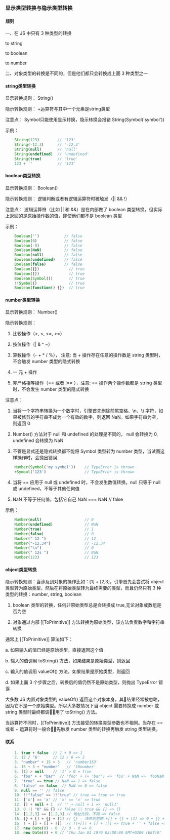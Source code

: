 ### 显示类型转换与隐示类型转换

#### 规则

一、在 JS 中只有 3 种类型的转换

to string

to boolean

to number

二、对象类型的转换是不同的，但是他们都只会转换成上面 3 种类型之一

#### string类型转换

显示转换规则： String()

隐示转换规则： +运算符与其中一个元素是string类型

注意点： Symbol只能使用显示转换，隐示转换会报错  String(Symbol('symbol'))

示例：
```js
    String(123)        // '123'
    String(-12.3)      // '-12.3'
    String(null)       // 'null'
    String(undefined)  // 'undefined'
    String(true)       // 'true'
    123 + ''           // '123'
```

#### boolean类型转换

显示转换规则： Boolean()

隐示转换规则： 逻辑判断或者有逻辑运算符时被触发（|| && !）

注意点： 逻辑运算符（比如 || 和 &&）是在内部做了 boolean 类型转换，但实际上返回的是原始操作数的值，即使他们都不是 boolean 类型

示例：
```js
    Boolean('')           // false
    Boolean(0)            // false  
    Boolean(-0)           // false
    Boolean(NaN)          // false
    Boolean(null)         // false
    Boolean(undefined)    // false
    Boolean(false)        // false
    Boolean({})             // true
    Boolean([])             // true
    Boolean(Symbol())       // true
    !!Symbol()              // true
    Boolean(function() {})  // true
```

#### number类型转换

显示转换规则： Number()

隐示转换规则：

1. 比较操作（>, <, <=, >=）

2. 按位操作（| & ^ ~）

3. 算数操作（- + * / %）， 注意: 当 + 操作存在任意的操作数是 string 类型时，不会触发 number 类型的隐式转换

4. 一 元 + 操作

5. 非严格相等操作（== 或者 !== ），注意: == 操作两个操作数都是 string 类型时，不会发生 number 类型的隐式转换

注意点：

1. 当将一个字符串转换为一个数字时，引擎首先删除前尾空格、\n、\t 字符，如果被修剪的字符串不成为一个有效的数字，则返回 NaN。如果字符串为空，则返回 0

2. Number() 方法对于 null 和 undefined 的处理是不同的， null 会转换为 0, undefined 会转换为 NaN

3. 不管是显式还是隐式转换都不能将 Symbol 类型转为 number 类型，当试图这样操作时，会抛出错误
```js
    Number(Symbol('my symbol'))    // TypeError is thrown
    +Symbol('123')                 // TypeError is thrown
```

4. 当将 == 应用于 null 或 undefined 时，不会发生数值转换。null 只等于 null 或 undefined，不等于其他任何值
 
5. NaN 不等于任何值，包括它自己  NaN === NaN  // false

示例：
```js
    Number(null)                   // 0
    Number(undefined)              // NaN
    Number(true)                   // 1
    Number(false)                  // 0
    Number(" 12 ")                 // 12
    Number("-12.34")               // -12.34
    Number("\n")                   // 0
    Number(" 12s ")                // NaN
    Number(123)                    // 123
```

#### object类型转换

隐示转换规则：当涉及到对象的操作比如：[1] + [2,3]，引擎首先会尝试将 object 类型转为原始类型，然后在将原始类型转为最终需要的类型，而且仍然只有 3 种类型的转换：number, string, boolean

1.  boolean 类型的转换，任何非原始类型总是会转换成 true,无论对象或数组是否为空

2. 对象通过内部 [[ToPrimitive]] 方法转换为原始类型，该方法负责数字和字符串转换

通常上 [[ToPrimitive]] 算法如下：

a. 如果输入的值已经是原始类型，直接返回这个值

b. 输入的值调用 toString() 方法，如果结果是原始类型，则返回

c. 输入的值调用 valueOf() 方法，如果结果是原始类型，则返回

d. 如果上面 3 个步骤之后，转换后的值仍然不是原始类型，则抛出 TypeError 错误

大多数 JS 内置对象类型的 valueOf() 返回这个对象本身，其结果经常被忽略，因为它不是一个原始类型。所以大多数情况下当 object 需要转换成 number 或 string 类型时最终都调用了 toString() 方法。

当运算符不同时，[[ToPrimitive]] 方法接受的转换类型参数也不相同。当存在 == 或者 + 运算符时一般会先触发 number 类型的转换再触发 string 类型转换。

#### 联系
```js
    1. true + false  // 1 + 0 => 1
    2. 12 / '6'      // 12 / 6 => 2
    3. "number" + 15 + 3   // 'number153'
    4. 15 + 3 + "number"   // '18number'
    5. [1] > null    // '1' > 0 = true
    6. "foo" + + "bar"  // 'foo' + (+ 'bar') => 'foo' + NaN => 'fooNaN'
    7. 'true' == true // NaN == 1 => false
    8. 'false' == false  // NaN == 0 => false
    9. null == '' // false
    10. !!"false" == !!"true" // true == true => true
    11. ['x'] == 'x' // 'x' == 'x' => true
    12. [] + null + 1  // '' + null + 1 => 'null1'
    13. 0 || "0" && {} // false || true && {} => {}
    14. [1,2,3] == [1,2,3] // 地址比较，不同 => false
    15. {} + [] + {} + [1] // {} - 块声明忽略 +[] + {} + [1] => 0 + {} + [1] => 0 + '[object object]' + 1 => '0[object Object]1' 
    16. ! + [] + [] + ![]  // !(+[]) + [] + ![] => true + '' + false => 'truefalse' 
    17. new Date(0) - 0  // 0 - 0 => 0
    18. new Date(0) + 0 // 'Thu Jan 01 1970 02:00:00 GMT+0200 (EET)0'
```